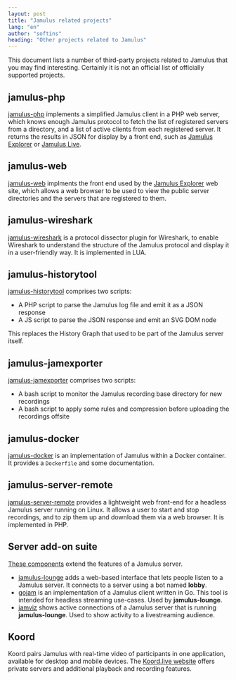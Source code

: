 ```yaml
---
layout: post
title: "Jamulus related projects"
lang: "en"
author: "softins"
heading: "Other projects related to Jamulus"
---
```


This document lists a number of third-party projects related to Jamulus that you may find interesting.
Certainly it is not an official list of officially supported projects. 

<!--more-->

## jamulus-php

[jamulus-php](https://github.com/softins/jamulus-php) implements a simplified Jamulus client in a
PHP web server, which knows enough Jamulus protocol to fetch the list of registered servers from a
directory, and a list of active clients from each registered server. It returns the results in JSON
for display by a front end, such as [Jamulus Explorer](https://explorer.jamulus.io)
or [Jamulus Live](https://jamulus.live/).

## jamulus-web

[jamulus-web](https://github.com/softins/jamulus-web) implments the front end used by
the [Jamulus Explorer](https://explorer.jamulus.io) web site, which allows a web
browser to be used to view the public server directories and the servers that are
registered to them.

## jamulus-wireshark

[jamulus-wireshark](https://github.com/softins/jamulus-wireshark) is a protocol dissector
plugin for Wireshark, to enable Wireshark to understand the structure of the Jamulus protocol
and display it in a user-friendly way. It is implemented in LUA.

## jamulus-historytool

[jamulus-historytool](https://github.com/pljones/jamulus-historytool) comprises two scripts:
* A PHP script to parse the Jamulus log file and emit it as a JSON response
* A JS script to parse the JSON response and emit an SVG DOM node

This replaces the History Graph that used to be part of the Jamulus server itself.

## jamulus-jamexporter

[jamulus-jamexporter](https://github.com/pljones/jamulus-jamexporter) comprises two scripts:
* A bash script to monitor the Jamulus recording base directory for new recordings
* A bash script to apply some rules and compression before uploading the recordings offsite

## jamulus-docker

[jamulus-docker](https://github.com/grundic/jamulus-docker) is an implementation of Jamulus
within a Docker container. It provides a `Dockerfile` and some documentation.

## jamulus-server-remote

[jamulus-server-remote](https://github.com/vdellamea/jamulus-server-remote) provides a lightweight
web front-end for a headless Jamulus server running on Linux. It allows a user to start and stop recordings,
and to zip them up and download them via a web browser. It is implemented in PHP.

## Server add-on suite

[These components](https://github.com/orgs/jamulussoftware/discussions/3085) extend the features of a Jamulus server.

* [jamulus-lounge](https://github.com/dtinth/jamulus-lounge) adds a web-based interface that lets people listen to a Jamulus server. It connects to a server using a bot named **lobby**.
* [gojam](https://github.com/dtinth/gojam) is an implementation of a Jamulus client written in Go. This tool is intended for headless streaming use-cases. Used by **jamulus-lounge**.
* [jamviz](https://github.com/dtinth/jamviz) shows active connections of a Jamulus server that is running **jamulus-lounge**. Used to show activity to a livestreaming audience.

## Koord

Koord pairs Jamulus with real-time video of participants in one application, available for desktop and mobile devices. The [Koord.live website](https://koord.live/) offers private servers and additional playback and recording features.

